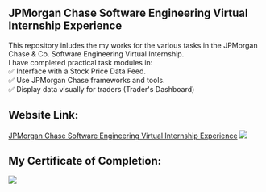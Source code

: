 ## JPMorgan Chase Software Engineering Virtual Internship Experience
This repository inludes the my works for the various tasks in the JPMorgan Chase &amp; Co. Software Engineering Virtual Internship.<br>
I have completed practical task modules in:<br>
✅ Interface with a Stock Price Data Feed.<br>
✅ Use JPMorgan Chase frameworks and tools.<br>
✅ Display data visually for traders (Trader's Dashboard)<br>

## Website Link:
[JPMorgan Chase Software Engineering Virtual Internship Experience](https://www.insidesherpa.com/virtual-internships/R5iK7HMxJGBgaSbvk)
![](https://github.com/Haiweizhen/JPMorgan_Chase_Software_Engineering_Virtual_Internship_Experience/blob/master/intro.jpg)
## My Certificate of Completion:
![](https://github.com/Haiweizhen/JPMorgan_Chase_Software_Engineering_Virtual_Internship_Experience/blob/master/completion_certificate_imag.jpg)

